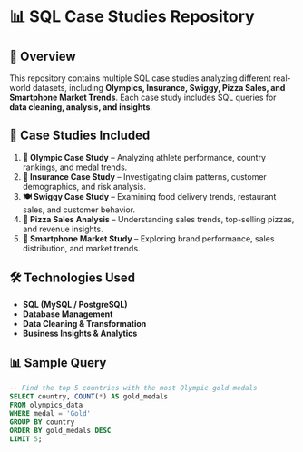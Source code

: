 # 📊 SQL Case Studies Repository

## 📌 Overview
This repository contains multiple SQL case studies analyzing different real-world datasets, including **Olympics, Insurance, Swiggy, Pizza Sales, and Smartphone Market Trends**. Each case study includes SQL queries for **data cleaning, analysis, and insights**.

## 📂 Case Studies Included
1. **🏅 Olympic Case Study** – Analyzing athlete performance, country rankings, and medal trends.
2. **📄 Insurance Case Study** – Investigating claim patterns, customer demographics, and risk analysis.
3. **🍽️ Swiggy Case Study** – Examining food delivery trends, restaurant sales, and customer behavior.
4. **🍕 Pizza Sales Analysis** – Understanding sales trends, top-selling pizzas, and revenue insights.
5. **📱 Smartphone Market Study** – Exploring brand performance, sales distribution, and market trends.

## 🛠️ Technologies Used
- **SQL (MySQL / PostgreSQL)**
- **Database Management**
- **Data Cleaning & Transformation**
- **Business Insights & Analytics**

## 📊 Sample Query
```sql
-- Find the top 5 countries with the most Olympic gold medals
SELECT country, COUNT(*) AS gold_medals
FROM olympics_data
WHERE medal = 'Gold'
GROUP BY country
ORDER BY gold_medals DESC
LIMIT 5;
